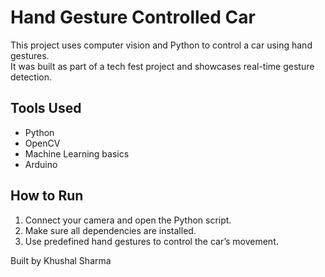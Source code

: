 # Hand Gesture Controlled Car

This project uses computer vision and Python to control a car using hand gestures.  
It was built as part of a tech fest project and showcases real-time gesture detection.

## Tools Used
- Python
- OpenCV
- Machine Learning basics
- Arduino
  
## How to Run
1. Connect your camera and open the Python script.
2. Make sure all dependencies are installed.
3. Use predefined hand gestures to control the car’s movement.



Built by Khushal Sharma
